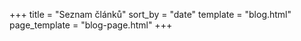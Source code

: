 +++
title = "Seznam článků"
sort_by = "date"
template = "blog.html"
page_template = "blog-page.html"
+++